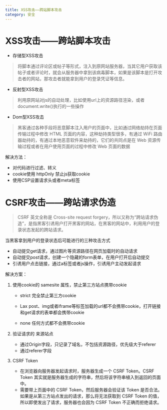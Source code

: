 ```yaml
---
title: XSS攻击——跨站脚本攻击
category: 安全
---
```


# XSS攻击——跨站脚本攻击

- 存储型XSS攻击

> 将脚本通过评论区或帖子等形式，注入到原网站服务器，当其它用户获取该帖子或者评论时，就会从服务器中拿到该病毒脚本，如果是该脚本是打开攻击者的网站，那攻击者就能拿到用户的登录凭证等信息。

- 反射型XSS攻击

> 利用原网站对js的自动处理，比如使用url上的资源路径渲染，或者document.write()执行的一些操作

- Dom型XSS攻击

> 黑客通过各种手段将恶意脚本注入用户的页面中，比如通过网络劫持在页面传输过程中修改 HTML 页面的内容，这种劫持类型很多，有通过 WiFi 路由器劫持的，有通过本地恶意软件来劫持的，它们的共同点是在 Web 资源传输过程或者在用户使用页面的过程中修改 Web 页面的数据

解决方法：

- 对代码进行过滤、转义
- cookie使用 httpOnly 禁止js获取cookie
- 使用CSP设置请求头或者meta标签

# CSRF攻击——跨站请求伪造



> CSRF 英文全称是 Cross-site request forgery，所以又称为“跨站请求伪造”，是指黑客引诱用户打开黑客的网站，在黑客的网站中，利用用户的登录状态发起的跨站请求。

当黑客拿到用户的登录状态后可能进行的三种攻击方式

- 自动提交get请求，通过图片等资源路径在网页加载时的自动请求
- 自动提交post请求，创建一个隐藏的form表单，在用户打开后自动提交
- 引诱用户点击链接，通过a标签或者js操作，引诱用户主动发起请求

解决方案：

1. 使用cookie的 samesite 属性，禁止第三方站点携带cookie

   - strict 完全禁止第三方cookie

   - Lax  post、img或者iframe等标签加载的url都不会携带cookie，打开链接和get请求的表单都会携带cookie

   - none 任何方式都不会携带cookie

2. 验证请求的 来源站点

   - 通过Origin字段，只记录了域名，不包括资源路径，优先级大于referer
   - 通过referer字段

3. CSRF Token

   - 在浏览器向服务器发起请求时，服务器生成一个 CSRF Token。CSRF Token 其实就是服务器生成的字符串，然后将该字符串植入到返回的页面中。
   - 需要带上页面中的 CSRF Token，然后服务器会验证该 Token 是否合法。如果是从第三方站点发出的请求，那么将无法获取到 CSRF Token 的值，所以即使发出了请求，服务器也会因为 CSRF Token 不正确而拒绝请求。

